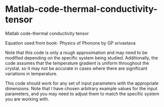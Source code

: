 # Matlab-code-thermal-conductivity-tensor
Matlab code-thermal conductivity tensor

Equation used from book- Physics of Phonons by GP srivastava


Note that this code is only a rough approximation and may need to be modified depending on the specific system being studied. Additionally, the code assumes that the temperature gradient is uniform throughout the crystal, so it may not be accurate in cases where there are significant variations in temperature.


This code should work for any set of input parameters with the appropriate dimensions. Note that I have chosen arbitrary example values for the input parameters, and you may need to adjust them to match the specific system you are working with.



